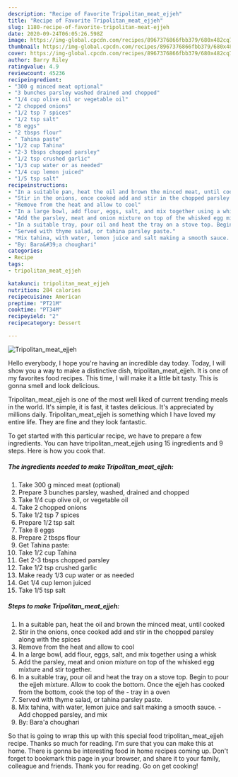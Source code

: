 ```yaml
---
description: "Recipe of Favorite Tripolitan_meat_ejjeh"
title: "Recipe of Favorite Tripolitan_meat_ejjeh"
slug: 1180-recipe-of-favorite-tripolitan-meat-ejjeh
date: 2020-09-24T06:05:26.598Z
image: https://img-global.cpcdn.com/recipes/8967376866fbb379/680x482cq70/tripolitan_meat_ejjeh-recipe-main-photo.jpg
thumbnail: https://img-global.cpcdn.com/recipes/8967376866fbb379/680x482cq70/tripolitan_meat_ejjeh-recipe-main-photo.jpg
cover: https://img-global.cpcdn.com/recipes/8967376866fbb379/680x482cq70/tripolitan_meat_ejjeh-recipe-main-photo.jpg
author: Barry Riley
ratingvalue: 4.9
reviewcount: 45236
recipeingredient:
- "300 g minced meat optional"
- "3 bunches parsley washed drained and chopped"
- "1/4 cup olive oil or vegetable oil"
- "2 chopped onions"
- "1/2 tsp 7 spices"
- "1/2 tsp salt"
- "8 eggs"
- "2 tbsps flour"
- " Tahina paste"
- "1/2 cup Tahina"
- "2-3 tbsps chopped parsley"
- "1/2 tsp crushed garlic"
- "1/3 cup water or as needed"
- "1/4 cup lemon juiced"
- "1/5 tsp salt"
recipeinstructions:
- "In a suitable pan, heat the oil and brown the minced meat, until cooked"
- "Stir in the onions, once cooked add and stir in the chopped parsley along with the spices"
- "Remove from the heat and allow to cool"
- "In a large bowl, add flour, eggs, salt, and mix together using a whisk"
- "Add the parsley, meat and onion mixture on top of the whisked egg mixture and stir together."
- "In a suitable tray, pour oil and heat the tray on a stove top. Begin to pour the ejjeh mixture. Allow to cook the bottom. Once the ejjeh has cooked from the bottom, cook the top of the  tray in a oven"
- "Served with thyme salad, or tahina parsley paste."
- "Mix tahina, with water, lemon juice and salt making a smooth sauce. Add chopped parsley, and mix"
- "By: Bara&#39;a choughari"
categories:
- Recipe
tags:
- tripolitan_meat_ejjeh

katakunci: tripolitan_meat_ejjeh 
nutrition: 284 calories
recipecuisine: American
preptime: "PT21M"
cooktime: "PT34M"
recipeyield: "2"
recipecategory: Dessert

---
```



![Tripolitan_meat_ejjeh](https://img-global.cpcdn.com/recipes/8967376866fbb379/680x482cq70/tripolitan_meat_ejjeh-recipe-main-photo.jpg)

Hello everybody, I hope you're having an incredible day today. Today, I will show you a way to make a distinctive dish, tripolitan_meat_ejjeh. It is one of my favorites food recipes. This time, I will make it a little bit tasty. This is gonna smell and look delicious.



Tripolitan_meat_ejjeh is one of the most well liked of current trending meals in the world. It's simple, it is fast, it tastes delicious. It's appreciated by millions daily. Tripolitan_meat_ejjeh is something which I have loved my entire life. They are fine and they look fantastic.


To get started with this particular recipe, we have to prepare a few ingredients. You can have tripolitan_meat_ejjeh using 15 ingredients and 9 steps. Here is how you cook that.

<!--inarticleads1-->

##### The ingredients needed to make Tripolitan_meat_ejjeh:

1. Take 300 g minced meat (optional)
1. Prepare 3 bunches parsley, washed, drained and chopped
1. Take 1/4 cup olive oil, or vegetable oil
1. Take 2 chopped onions
1. Take 1/2 tsp 7 spices
1. Prepare 1/2 tsp salt
1. Take 8 eggs
1. Prepare 2 tbsps flour
1. Get  Tahina paste:
1. Take 1/2 cup Tahina
1. Get 2-3 tbsps chopped parsley
1. Take 1/2 tsp crushed garlic
1. Make ready 1/3 cup water or as needed
1. Get 1/4 cup lemon juiced
1. Take 1/5 tsp salt




<!--inarticleads2-->

##### Steps to make Tripolitan_meat_ejjeh:

1. In a suitable pan, heat the oil and brown the minced meat, until cooked
1. Stir in the onions, once cooked add and stir in the chopped parsley along with the spices
1. Remove from the heat and allow to cool
1. In a large bowl, add flour, eggs, salt, and mix together using a whisk
1. Add the parsley, meat and onion mixture on top of the whisked egg mixture and stir together.
1. In a suitable tray, pour oil and heat the tray on a stove top. Begin to pour the ejjeh mixture. Allow to cook the bottom. Once the ejjeh has cooked from the bottom, cook the top of the  - tray in a oven
1. Served with thyme salad, or tahina parsley paste.
1. Mix tahina, with water, lemon juice and salt making a smooth sauce. - Add chopped parsley, and mix
1. By: Bara&#39;a choughari




So that is going to wrap this up with this special food tripolitan_meat_ejjeh recipe. Thanks so much for reading. I'm sure that you can make this at home. There is gonna be interesting food in home recipes coming up. Don't forget to bookmark this page in your browser, and share it to your family, colleague and friends. Thank you for reading. Go on get cooking!

